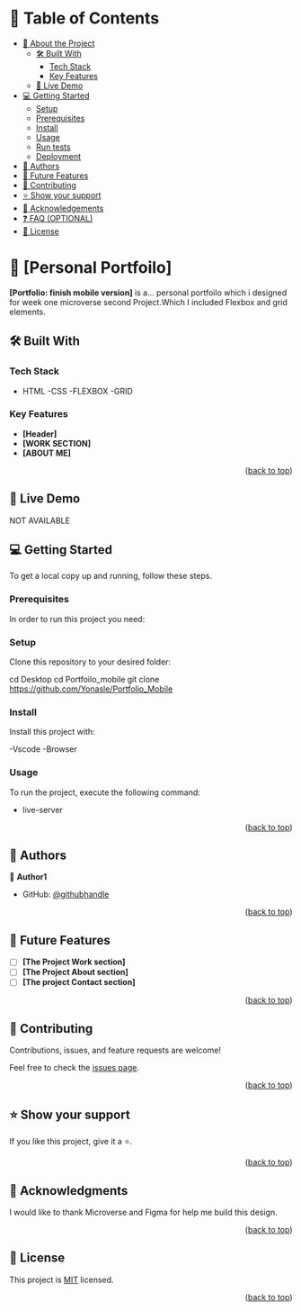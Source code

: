 # 📗 Table of Contents

- [📖 About the Project](#about-project)
  - [🛠 Built With](#built-with)
    - [Tech Stack](#tech-stack)
    - [Key Features](#key-features)
  - [🚀 Live Demo](#live-demo)
- [💻 Getting Started](#getting-started)
  - [Setup](#setup)
  - [Prerequisites](#prerequisites)
  - [Install](#install)
  - [Usage](#usage)
  - [Run tests](#run-tests)
  - [Deployment](#triangular_flag_on_post-deployment)
- [👥 Authors](#authors)
- [🔭 Future Features](#future-features)
- [🤝 Contributing](#contributing)
- [⭐️ Show your support](#support)
- [🙏 Acknowledgements](#acknowledgements)
- [❓ FAQ (OPTIONAL)](#faq)
- [📝 License](#license)

# 📖 [Personal Portfoilo] <a name="about-project"></a>

**[Portfolio: finish mobile version]** is a... personal portfoilo which i designed for week one microverse second Project.Which I included Flexbox and grid elements.

## 🛠 Built With <a name="built-with"></a>

### Tech Stack <a name="tech-stack"></a>

- HTML
  -CSS
  -FLEXBOX
  -GRID

### Key Features <a name="key-features"></a>

- **[Header]**
- **[WORK SECTION]**
- **[ABOUT ME]**

<p align="right">(<a href="#readme-top">back to top</a>)</p>

## 🚀 Live Demo <a name="live-demo"></a>

NOT AVAILABLE

## 💻 Getting Started <a name="getting-started"></a>

To get a local copy up and running, follow these steps.

### Prerequisites

In order to run this project you need:

### Setup

Clone this repository to your desired folder:

cd Desktop
cd Portfoilo_mobile
git clone https://github.com/Yonasle/Portfolio_Mobile

### Install

Install this project with:

-Vscode
-Browser

### Usage

To run the project, execute the following command:

- live-server

<p align="right">(<a href="#readme-top">back to top</a>)</p>

## 👥 Authors <a name="authors"></a>

👤 **Author1**

- GitHub: [@githubhandle](https://github.com/Yonasle/)

<p align="right">(<a href="#readme-top">back to top</a>)</p>

## 🔭 Future Features <a name="future-features"></a>

- [ ] **[The Project Work section]**
- [ ] **[The Project About section]**
- [ ] **[The project Contact section]**

<p align="right">(<a href="#readme-top">back to top</a>)</p>

## 🤝 Contributing <a name="contributing"></a>

Contributions, issues, and feature requests are welcome!

Feel free to check the [issues page](../../issues/).

<p align="right">(<a href="#readme-top">back to top</a>)</p>

## ⭐️ Show your support <a name="support"></a>

If you like this project, give it a ⭐.

<p align="right">(<a href="#readme-top">back to top</a>)</p>

## 🙏 Acknowledgments <a name="acknowledgements"></a>

I would like to thank Microverse and Figma for help me build this design.

<p align="right">(<a href="#readme-top">back to top</a>)</p>

## 📝 License <a name="license"></a>

This project is [MIT](./MIT.md) licensed.

<p align="right">(<a href="#readme-top">back to top</a>)</p>
